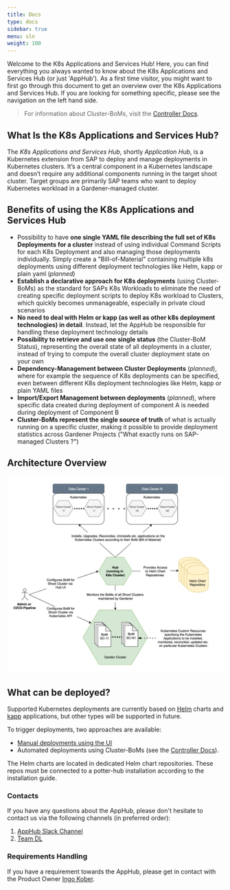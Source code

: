 ```yaml
---
title: Docs
type: docs
sidebar: true
menu: sln
weight: 100
---
```


Welcome to the K8s Applications and Services Hub! Here, you can find everything you always wanted to know about the K8s 
Applications and Services Hub (or just 'AppHub'). As a first time visitor, you might want to first go through this document to get an overview over the K8s Applications and Services Hub. If you are looking for something specific, please see the navigation on the left hand side.

  > For information about Cluster-BoMs, visit the [Controller Docs](../../controller-docs/home).  

## What Is the K8s Applications and Services Hub?

The *K8s Applications and Services Hub*, shortly *Application Hub*, is a Kubernetes extension from SAP to deploy and manage deployments in Kubernetes clusters. It’s a central component in a Kubernetes landscape and doesn’t require any additional components running in the target shoot cluster. 
Target groups are primarily SAP teams who want to deploy Kubernetes workload in a Gardener-managed cluster.

## Benefits of using the K8s Applications and Services Hub

- Possibility to have **one single YAML file describing the full set of K8s Deployments for a cluster** instead of using individual Command Scripts for each K8s Deployment and also managing those deployments individually. Simply create a "Bill-of-Material" containing multiple k8s deployments using different deployment technologies like Helm, kapp or plain yaml (*planned*)
- **Establish a declarative approach for K8s deployments** (using Cluster-BoMs) as the standard for SAPs K8s Workloads to eliminate the need of creating specific deployment scripts to deploy K8s workload to Clusters, which quickly becomes unmanageable, especially in private cloud scenarios
- **No need to deal with Helm or kapp (as well as other k8s deployment technologies) in detail**. Instead, let the AppHub be responsible for handling these deployment technology details
- **Possibility to retrieve and use one single status** (the Cluster-BoM Status), representing the overall state of all deployments in a cluster, instead of trying to compute the overall cluster deployment state on your own
- **Dependency-Management between Cluster Deployments** (*planned*), where for example the sequence of K8s deployments can be specified, even between different K8s deployment technologies like Helm, kapp or plain YAML files
- **Import/Export Management between deployments** (*planned*), where specific data created during deployment of component A is needed during deployment of Component B
- **Cluster-BoMs represent the single source of truth** of what is actually running on a specific cluster, making it possible to provide deployment statistics across Gardener Projects ("What exactly runs on SAP-managed Clusters ?")

## Architecture Overview
![](./hub-overview-architecture.png)

## What can be deployed?

Supported Kubernetes deployments are currently based on [Helm](https://helm.sh/) charts and [kapp](https://github.com/k14s/kapp) applications, but other types will be supported in future. 

To trigger deployments, two approaches are available:
* [Manual deployments using the UI](./ui/)
* Automated deployments using Cluster-BoMs (see the [Controller Docs](../../controller-docs/home)). 

The Helm charts are located in dedicated Helm chart repositories. These repos must be connected to a potter-hub installation according to the installation guide.

### Contacts
If you have any questions about the AppHub, please don't hesitate to contact us via the following channels (in preferred order):

1. [AppHub Slack Channel](https://sap-cp.slack.com/app_redirect?channel=k8s-hub)
2. [Team DL](mailto:DL_5DD55C9CB52A299DF06071EA@global.corp.sap)

### Requirements Handling
If you have a requirement towards the AppHub, please get in contact with the Product Owner [Ingo Kober](mailto:ingo.kober@sap.com).

